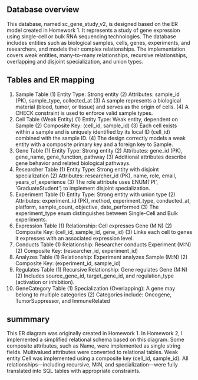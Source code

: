 ## Database overview
This database, named sc_gene_study_v2, is designed based on the ER model created in Homework 1. It represents a study of gene expression using single-cell or bulk RNA sequencing technologies. The database includes entities such as biological samples, cells, genes, experiments, and researchers, and models their complex relationships. The implementation covers weak entities, many-to-many relationships, recursive relationships, overlapping and disjoint specialization, and union types.
## Tables and ER mapping
1.	Sample Table
(1)	Entity Type: Strong entity
  (2)	Attributes: sample_id (PK), sample_type, collected_at
  (3)	A sample represents a biological material (blood, tumor, or tissue) and serves as the origin of cells.
  (4)	A CHECK constraint is used to enforce valid sample types.
3.	Cell Table (Weak Entity)
(1)	Entity Type: Weak entity, dependent on Sample
(2)	Composite Key: (cell_id, sample_id)
(3)	Each cell exists within a sample and is uniquely identified by its local ID (cell_id) combined with the sample ID.
(4)	The design correctly models a weak entity with a composite primary key and a foreign key to Sample.
4.	Gene Table
(1)	Entity Type: Strong entity
(2)	Attributes: gene_id (PK), gene_name, gene_function, pathway
(3)	Additional attributes describe gene behavior and related biological pathways.
5.	Researcher Table
(1)	Entity Type: Strong entity with disjoint specialization
(2)	Attributes: researcher_id (PK), name, role, email, years_of_experience
(3)	The role attribute uses ENUM('PI', 'GraduateStudent') to implement disjoint specialization.
6.	Experiment Table
(1)	Entity Type: Strong entity with union type
(2)	Attributes: experiment_id (PK), method, experiment_type, conducted_at, platform, sample_count, objective, date_performed
(3)	The experiment_type enum distinguishes between Single-Cell and Bulk experiments.
6.	Expression Table
(1)	Relationship: Cell expresses Gene (M:N)
(2)	Composite Key: (cell_id, sample_id, gene_id)
(3)	Links each cell to genes it expresses with an associated expression level.
7.	Conducts Table
(1)	Relationship: Researcher conducts Experiment (M:N)
(2)	Composite Key: (researcher_id, experiment_id)
8.	Analyzes Table
(1)	Relationship: Experiment analyzes Sample (M:N)
(2)	Composite Key: (experiment_id, sample_id)
9.	Regulates Table
(1)	Recursive Relationship: Gene regulates Gene (M:N)
(2)	Includes source_gene_id, target_gene_id, and regulation_type (activation or inhibition).
10.	GeneCategory Table
(1)	Specialization (Overlapping): A gene may belong to multiple categories
(2)	Categories include: Oncogene, TumorSuppressor, and ImmuneRelated
## summmary
This ER diagram was originally created in Homework 1. In Homework 2, I implemented a simplified relational schema based on this diagram. Some composite attributes, such as Name, were implemented as single string fields. Multivalued attributes were converted to relational tables. Weak entity Cell was implemented using a composite key (cell_id, sample_id). All relationships—including recursive, M:N, and specialization—were fully translated into SQL tables with appropriate constraints.
